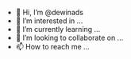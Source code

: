 - 👋 Hi, I’m @dewinads
- 👀 I’m interested in ...
- 🌱 I’m currently learning ...
- 💞️ I’m looking to collaborate on ...
- 📫 How to reach me ...

<!---
dewinads/dewinads is a ✨ special ✨ repository because its `README.md` (this file) appears on your GitHub profile.
You can click the Preview link to take a look at your changes.
--->
